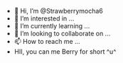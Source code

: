 - 👋 Hi, I’m @Strawberrymocha6
- 👀 I’m interested in ...
- 🌱 I’m currently learning ...
- 💞️ I’m looking to collaborate on ...
- 📫 How to reach me ...
- HII, you can me Berry for short ^u^
<!---
Strawberrymocha6/Strawberrymocha6 is a ✨ special ✨ repository because its `README.md` (this file) appears on your GitHub profile.
You can click the Preview link to take a look at your changes.
--->
